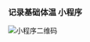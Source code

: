 ### 记录基础体温 小程序
![小程序二维码](http://ofkyhrvda.bkt.clouddn.com/post/image/o_1b8e1qfj11ujmu2t133p1ocbim7r.jpeg)
